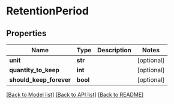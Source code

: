 # RetentionPeriod

## Properties
Name | Type | Description | Notes
------------ | ------------- | ------------- | -------------
**unit** | **str** |  | [optional] 
**quantity_to_keep** | **int** |  | [optional] 
**should_keep_forever** | **bool** |  | [optional] 

[[Back to Model list]](../README.md#documentation-for-models) [[Back to API list]](../README.md#documentation-for-api-endpoints) [[Back to README]](../README.md)



